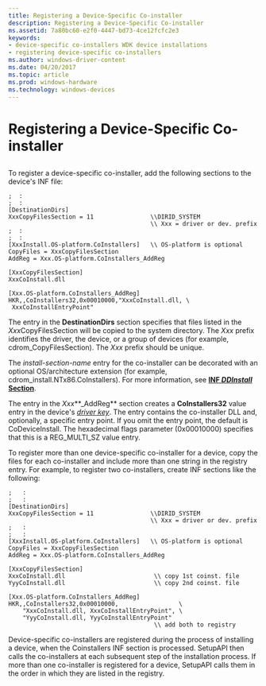 ```yaml
---
title: Registering a Device-Specific Co-installer
description: Registering a Device-Specific Co-installer
ms.assetid: 7a80bc60-e2f0-4447-bd73-4ce12fcfc2e3
keywords:
- device-specific co-installers WDK device installations
- registering device-specific co-installers
ms.author: windows-driver-content
ms.date: 04/20/2017
ms.topic: article
ms.prod: windows-hardware
ms.technology: windows-devices
---
```


# Registering a Device-Specific Co-installer


## <a href="" id="ddk-registering-a-device-specific-co-installer-dg"></a>


To register a device-specific co-installer, add the following sections to the device's INF file:

```
;  :
;  :
[DestinationDirs]
XxxCopyFilesSection = 11                \\DIRID_SYSTEM
                                        \\ Xxx = driver or dev. prefix
;  :
;  :
[XxxInstall.OS-platform.CoInstallers]   \\ OS-platform is optional
CopyFiles = XxxCopyFilesSection
AddReg = Xxx.OS-platform.CoInstallers_AddReg
 
[XxxCopyFilesSection]
XxxCoInstall.dll
 
[Xxx.OS-platform.CoInstallers_AddReg]
HKR,,CoInstallers32,0x00010000,"XxxCoInstall.dll, \
 XxxCoInstallEntryPoint"
```

The entry in the **DestinationDirs** section specifies that files listed in the *Xxx*CopyFilesSection will be copied to the system directory. The *Xxx* prefix identifies the driver, the device, or a group of devices (for example, cdrom\_CopyFilesSection). The *Xxx* prefix should be unique.

The *install-section-name* entry for the co-installer can be decorated with an optional OS/architecture extension (for example, cdrom\_install.NTx86.CoInstallers). For more information, see [**INF *DDInstall* Section**](inf-ddinstall-section.md).

The entry in the *Xxx***\_AddReg** section creates a **CoInstallers32** value entry in the device's [*driver key*](https://msdn.microsoft.com/library/windows/hardware/ff556277#wdkgloss-driver-key). The entry contains the co-installer DLL and, optionally, a specific entry point. If you omit the entry point, the default is CoDeviceInstall. The hexadecimal flags parameter (0x00010000) specifies that this is a REG\_MULTI\_SZ value entry.

To register more than one device-specific co-installer for a device, copy the files for each co-installer and include more than one string in the registry entry. For example, to register two co-installers, create INF sections like the following:

```
;   :
;   :
[DestinationDirs]
XxxCopyFilesSection = 11                \\DIRID_SYSTEM
                                        \\ Xxx = driver or dev. prefix
;   :
;   :
[XxxInstall.OS-platform.CoInstallers]   \\ OS-platform is optional
CopyFiles = XxxCopyFilesSection
AddReg = Xxx.OS-platform.CoInstallers_AddReg
 
[XxxCopyFilesSection]
XxxCoInstall.dll                         \\ copy 1st coinst. file
YyyCoInstall.dll                         \\ copy 2nd coinst. file
 
[Xxx.OS-platform.CoInstallers_AddReg]
HKR,,CoInstallers32,0x00010000,                 \
    "XxxCoInstall.dll, XxxCoInstallEntryPoint", \
    "YyyCoInstall.dll, YyyCoInstallEntryPoint"
                                         \\ add both to registry
```

Device-specific co-installers are registered during the process of installing a device, when the Coinstallers INF section is processed. SetupAPI then calls the co-installers at each subsequent step of the installation process. If more than one co-installer is registered for a device, SetupAPI calls them in the order in which they are listed in the registry.

 

 





